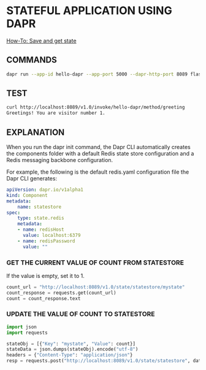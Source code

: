 # STATEFUL APPLICATION USING DAPR

[How-To: Save and get state](https://docs.dapr.io/developing-applications/building-blocks/state-management/howto-get-save-state/)

## COMMANDS

```bash
dapr run --app-id hello-dapr --app-port 5000 --dapr-http-port 8089 flask run
```

## TEST

```bash
curl http://localhost:8089/v1.0/invoke/hello-dapr/method/greeting
Greetings! You are visitor number 1.
```

## EXPLANATION

When you run the dapr init command, the Dapr CLI automatically creates the components folder with a default Redis state store configuration and a Redis messaging backbone configuration.  

For example, the following is the default redis.yaml configuration file the Dapr CLI generates:

```yaml
apiVersion: dapr.io/v1alpha1
kind: Component 
metadata:
    name: statestore 
spec:
    type: state.redis 
    metadata:
    - name: redisHost 
      value: localhost:6379 
    - name: redisPassword 
      value: ""
```

### GET THE CURRENT VALUE OF COUNT FROM STATESTORE

If the value is empty, set it to 1.

```python
count_url = "http://localhost:8089/v1.0/state/statestore/mystate"
count_response = requests.get(count_url)
count = count_response.text
```

### UPDATE THE VALUE OF COUNT TO STATESTORE

```python
import json
import requests

stateObj = [{"Key": "mystate", "Value": count}]
stateData = json.dumps(stateObj).encode("utf-8")
headers = {"Content-Type": "application/json"}
resp = requests.post("http://localhost:8089/v1.0/state/statestore", data=stateData, headers=headers)
```
